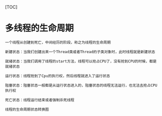 [TOC]
# 多线程的生命周期
	一个线程从创建到死亡，中间经历的阶段，称之为线程的生命周期

	新建状态：当我们创建出来一个Thread类或者Thread的子类对象时，此时线程就是新建状态

	就绪状态：当我们调用了线程的start方法，线程可以抢占CPU了，没有抢到CPU的时候，都是就绪状态

	运行状态：线程抢到了Cpu的执行权，然后线程就进入了运行状态

	阻塞状态：阻塞状态一般都是从运行状态进入的，阻塞状态的线程无法运行，也无法去抢占CPU执行权

	死亡状态：线程运行结束或者强制杀死线程
    
	线程的生命周期状态转换图